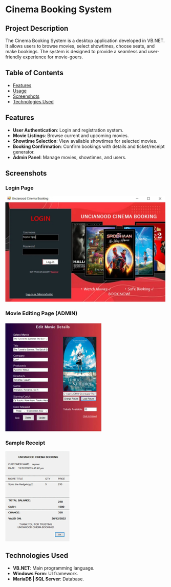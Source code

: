 # Cinema Booking System

## Project Description

The Cinema Booking System is a desktop application developed in VB.NET. It allows users to browse movies, select showtimes, choose seats, and make bookings. The system is designed to provide a seamless and user-friendly experience for movie-goers.

## Table of Contents

- [Features](#features)
- [Usage](#usage)
- [Screenshots](#screenshots)
- [Technologies Used](#technologies-used)

## Features

- **User Authentication**: Login and registration system.
- **Movie Listings**: Browse current and upcoming movies.
- **Showtime Selection**: View available showtimes for selected movies.
- **Booking Confirmation**: Confirm bookings with details and ticket/receipt generator.
- **Admin Panel**: Manage movies, showtimes, and users.

## Screenshots

### Login Page
<img src="screenshots/login_page.jpg" alt="Login Page" width="500"/>

### Movie Editing Page (ADMIN)
<img src="screenshots/edit_movie.jpg" alt="Movie Editing Page" width="300"/>

### Sample Receipt
<img src="screenshots/sample receipt.jpg" alt="Receipt" width="200"/>

## Technologies Used

- **VB.NET**: Main programming language.
- **Windows Form**: UI framework.
- **MariaDB | SQL Server**: Database.
  
